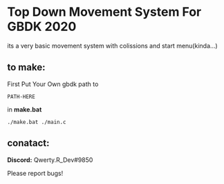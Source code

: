 # Top Down Movement System For GBDK 2020
its a very basic movement system with colissions and start menu(kinda...)

## to make:
First Put Your Own gbdk path to
```
PATH-HERE
```
in **make.bat**

```
./make.bat ./main.c
```

## conatact:
**Discord:** Qwerty.R_Dev#9850

Please report bugs!
